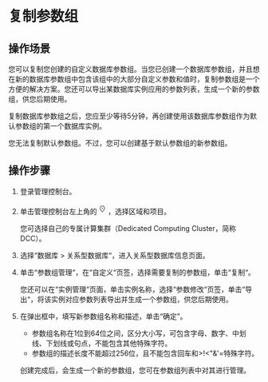 # 复制参数组<a name="TOPIC_0142028561"></a>

## 操作场景<a name="section3995969114636"></a>

您可以复制您创建的自定义数据库参数组。当您已创建一个数据库参数组，并且想在新的数据库参数组中包含该组中的大部分自定义参数和值时，复制参数组是一个方便的解决方案。您还可以导出某数据库实例应用的参数列表，生成一个新的参数组，供您后期使用。

复制数据库参数组之后，您应至少等待5分钟，再创建使用该数据库参数组作为默认参数组的第一个数据库实例。

您无法复制默认参数组。不过，您可以创建基于默认参数组的新参数组。

## 操作步骤<a name="s761901cf52004ac2bf067f6b7565c00d"></a>

1.  登录管理控制台。
2.  单击管理控制台左上角的![](figures/region.png)，选择区域和项目。

    您可选择自己的专属计算集群（Dedicated Computing Cluster，简称DCC）。

3.  选择“数据库  \>  关系型数据库“，进入关系型数据库信息页面。
4.  单击“参数组管理“，在“自定义“页签，选择需要复制的参数组，单击“复制“。

    您还可以在“实例管理“页面，单击实例名称，选择“参数修改“页签，单击“导出“，将该实例对应参数列表导出并生成一个参数组，供您后期使用。

5.  在弹出框中，填写新参数组名称和描述，单击“确定”。

    -   参数组名称在1位到64位之间，区分大小写，可包含字母、数字、中划线、下划线或句点，不能包含其他特殊字符。
    -   参数组的描述长度不能超过256位，且不能包含回车和\>!<"&'=特殊字符。

    创建完成后，会生成一个新的参数组，您可在参数组列表中对其进行管理。


